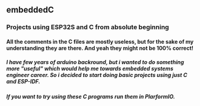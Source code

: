## embeddedC
### Projects using ESP32S and C from absolute beginning
#### All the comments in the C files are mostly useless, but for the sake of my understanding they are there. And yeah they might not be 100% correct!
##### I have few years of arduino backround, but i wanted to do something more "useful" which would help me towards embedded systems engineer career. So i decided to start doing basic projects using just C and ESP-IDF. 
##### If you want to try using these C programs run them in PlarformIO. 
